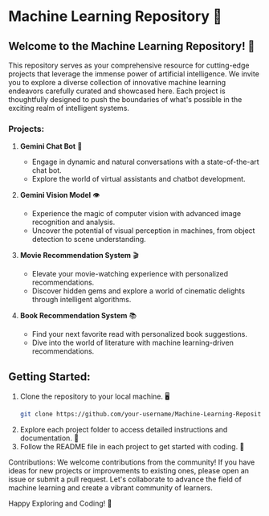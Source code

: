 # Machine Learning Repository 🤖

## Welcome to the Machine Learning Repository! 🚀

This repository serves as your comprehensive resource for cutting-edge projects that leverage the immense power of artificial intelligence. We invite you to explore a diverse collection of innovative machine learning endeavors carefully curated and showcased here. Each project is thoughtfully designed to push the boundaries of what's possible in the exciting realm of intelligent systems.

### Projects:

1. **Gemini Chat Bot** 💬
   - Engage in dynamic and natural conversations with a state-of-the-art chat bot.
   - Explore the world of virtual assistants and chatbot development.

2. **Gemini Vision Model** 👁️
   - Experience the magic of computer vision with advanced image recognition and analysis.
   - Uncover the potential of visual perception in machines, from object detection to scene understanding.

3. **Movie Recommendation System** 🎬
   - Elevate your movie-watching experience with personalized recommendations.
   - Discover hidden gems and explore a world of cinematic delights through intelligent algorithms.

4. **Book Recommendation System** 📚
   - Find your next favorite read with personalized book suggestions.
   - Dive into the world of literature with machine learning-driven recommendations.

## Getting Started:

1. Clone the repository to your local machine. 🖥️
   ```sh
   git clone https://github.com/your-username/Machine-Learning-Repository.git
   ```
2. Explore each project folder to access detailed instructions and documentation. 📂
3. Follow the README file in each project to get started with coding. 📝

Contributions:
We welcome contributions from the community! If you have ideas for new projects or improvements to existing ones, please open an issue or submit a pull request. Let's collaborate to advance the field of machine learning and create a vibrant community of learners.

Happy Exploring and Coding! 🚀
